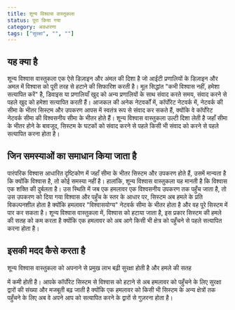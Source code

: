 ```yaml
---
title: शून्य विश्वास वास्तुकला
status: पूरा किया गया
category: अवधारणा
tags: ["सुरक्षा", "", ""]
---
```


## यह क्या है

शून्य विश्वास वास्तुकला एक ऐसे डिज़ाइन और अंमल की दिशा है जो आईटी प्रणालियों के डिज़ाइन और अमल में विश्वास को पूरी तरह से हटाने की सिफारिश करती है।
मूल सिद्धांत "कभी विश्वास नहीं, हमेशा सत्यापित करें" है, डिवाइस या प्रणालियाँ खुद को अन्य प्रणालियों के साथ संवाद करते समय, संवाद करने से पहले खुद को हमेशा सत्यापित करती हैं।
आजकल की अनेक नेटवर्कों में, कॉर्पोरेट नेटवर्क में, नेटवर्क की सीमा के भीतर सिस्टम और उपकरण आपस में स्वतंत्र रूप से संवाद कर सकते हैं, क्योंकि वे कॉर्पोरेट नेटवर्क सीमा की विश्वसनीय सीमा के भीतर होते हैं।
शून्य विश्वास वास्तुकला उल्टी दिशा लेती है जहाँ सीमा के भीतर होने के बावजूद, सिस्टम के घटकों को संवाद करने से पहले किसी भी संवाद को करने से पहले सत्यापित करना होता है।

## जिन समस्याओं का समाधान किया जाता है

पारंपरिक विश्वास आधारित दृष्टिकोण में जहाँ सीमा के भीतर सिस्टम और उपकरण होते हैं, उसमें मान्यता है कि क्योंकि विश्वास है, तो कोई समस्या नहीं है।
हालांकि, शून्य विश्वास वास्तुकला यह मानती है कि विश्वास एक शक्ति की दुर्बलता है।
उस स्थिति में जब एक हमलावर एक विश्वसनीय उपकरण तक पहुँच जाता है, तो उस उपकरण को दिया गया विश्वास और पहुँच के स्तर के आधार पर, सिस्टम अब हमले के प्रति विकल्पनशील होता है
क्योंकि हमलावर "विश्वासयोग्य" नेटवर्क सीमा के भीतर होता है और वह पूरे सिस्टम में पार कर सकता है।
शून्य विश्वास वास्तुकला में, विश्वास को हटाया जाता है, इस प्रकार सिस्टम की हमले की सतह को कम करता है
क्योंकि एक हमलावर को अब आगे किसी भी क्षेत्र को पहुँचने से पहले सत्यापित करना होता है।

## इसकी मदद कैसे करता है

शून्य विश्वास वास्तुकला को अपनाने से प्रमुख लाभ बढ़ी सुरक्षा होती है
और हमले की सतह

 में कमी होती है।
आपके कॉर्पोरेट सिस्टम से विश्वास को हटाने से अब हमलावर को पहुँचने के लिए सुरक्षा द्वारों की संख्या और मजबूती बढ़ जाती है
क्योंकि एक हमलावर को किसी भी सिस्टम के अन्य क्षेत्रों तक पहुँचने के लिए अब वे अपने आप को सत्यापित करने के द्वारों से गुज़रना होता है।
